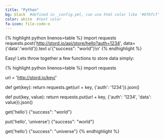 ```yaml
---
title: "Python"
bg: black  #defined in _config.yml, can use html color like '#0fbfcf'
color: white  #text color
fa-icon: file-code-o
---
```


{% highlight python linenos=table %}
import requests
requests.post('http://stord.io/api/store/hello?auth=1234', data={'data':'world'}).text
u'{"success": "world"}\n'
{% endhighlight %}

Easy! Lets throw together a few functions to store data simply:

{% highlight python linenos=table %}
import requests


url = 'http://stord.io/key/'

def get(key):
    return requests.get(url + key, {'auth': '1234'}).json()

def put(key, value):
    return requests.put(url + key, {'auth': '1234', 'data': value}).json()

get('hello')
{"success": "world"}

put('hello', 'universe')
{"success": "world"}

get('hello')
{"success": "universe"}
{% endhighlight %}
